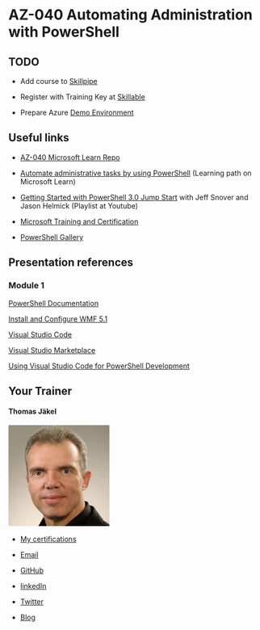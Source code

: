 # AZ-040 Automating Administration with PowerShell

## TODO

* Add course to [Skillpipe](https://skillpipe.com)

* Register with Training Key at [Skillable](https://brainymotion.learnondemand.net)

* Prepare Azure [Demo Environment](PrepareDemoEnvironment.md)



## Useful links

* [AZ-040 Microsoft Learn Repo](https://github.com/MicrosoftLearning/AZ-040T00-Automating-Administration-with-PowerShell)

* [Automate administrative tasks by using PowerShell](https://docs.microsoft.com/en-us/learn/paths/powershell/) (Learning path on Microsoft Learn)

* [Getting Started with PowerShell 3.0 Jump Start](https://www.youtube.com/playlist?list=PLyJiOytEPs4etH7Ujq7PU7jlOlHL-9RmV) with Jeff Snover and Jason Helmick (Playlist at Youtube)

* [Microsoft Training and Certification](https://aka.ms/traincertposter)

* [PowerShell Gallery](https://www.powershellgallery.com/)


## Presentation references

### Module 1

[PowerShell Documentation](https://docs.microsoft.com/en-us/powershell/)

[Install and Configure WMF 5.1](https://docs.microsoft.com/en-us/powershell/scripting/windows-powershell/wmf/setup/install-configure)

[Visual Studio Code](https://code.visualstudio.com/)

[Visual Studio Marketplace](https://marketplace.visualstudio.com/items?itemName=ms-vscode.PowerShell)

[Using Visual Studio Code for PowerShell Development](https://docs.microsoft.com/en-us/powershell/scripting/dev-cross-plat/vscode/using-vscode)




##  Your Trainer

#### Thomas Jäkel

<img src="https://github.com/www42/AFT/blob/5e0f3e5e76a66736eaf06845fafd9ce035d73b30/Profilbild.jpg" width="200"/>

* [My certifications](https://www.credly.com/users/thomas-jakel)

* [Email](mailto:thomas.jaekel@brainymotion.de?subject=AZ-040)

* [GitHub](https://github.com/www42)

* [linkedIn](https://linkedin.com/in/tjkkll)

* [Twitter](https://twitter.com/tjkkll)

* [Blog](https://blog.az.training)